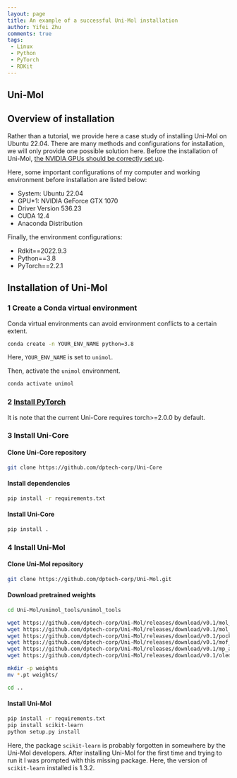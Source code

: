 ```yaml
---
layout: page
title: An example of a successful Uni-Mol installation
author: Yifei Zhu
comments: true
tags:
 - Linux
 - Python
 - PyTorch
 - RDKit
---
```

## Uni-Mol

## Overview of installation
Rather than a tutorial, we provide here a case study of installing Uni-Mol on Ubuntu 22.04.
There are many methods and configurations for installation, we will only provide one possible solution here.
Before the installation of Uni-Mol, [the NVIDIA GPUs should be correctly set up](./nvidia_in_ubuntu.md).

Here, some important configurations of my computer and working environment before installation are listed below:

- System: Ubuntu 22.04
- GPU*1: NVIDIA GeForce GTX 1070
- Driver Version 536.23
- CUDA 12.4
- Anaconda Distribution

Finally, the environment configurations:

- Rdkit==2022.9.3
- Python==3.8
- PyTorch==2.2.1

## Installation of Uni-Mol

### 1 Create a Conda virtual environment
Conda virtual environments can avoid environment conflicts to a certain extent.
```Bash
conda create -n YOUR_ENV_NAME python=3.8
```
Here, `YOUR_ENV_NAME` is set to `unimol`.

Then, activate the `unimol` environment.
```Bash
conda activate unimol
```

### 2 [Install PyTorch]((./pytorch_in_ubuntu.md).)
It is note that the current Uni-Core requires torch>=2.0.0 by default.

### 3 Install Uni-Core
#### Clone Uni-Core repository
```Bash
git clone https://github.com/dptech-corp/Uni-Core
```

#### Install dependencies
```Bash
pip install -r requirements.txt
```

#### Install Uni-Core
```Bash
pip install .
```

### 4 Install Uni-Mol
#### Clone Uni-Mol repository
```Bash
git clone https://github.com/dptech-corp/Uni-Mol.git
```
#### Download pretrained weights
```Bash
cd Uni-Mol/unimol_tools/unimol_tools

wget https://github.com/dptech-corp/Uni-Mol/releases/download/v0.1/mol_pre_all_h_220816.pt
wget https://github.com/dptech-corp/Uni-Mol/releases/download/v0.1/mol_pre_no_h_220816.pt
wget https://github.com/dptech-corp/Uni-Mol/releases/download/v0.1/pocket_pre_220816.pt
wget https://github.com/dptech-corp/Uni-Mol/releases/download/v0.1/mof_pre_no_h_CORE_MAP_20230505.pt
wget https://github.com/dptech-corp/Uni-Mol/releases/download/v0.1/mp_all_h_230313.pt
wget https://github.com/dptech-corp/Uni-Mol/releases/download/v0.1/oled_pre_no_h_230101.pt

mkdir -p weights
mv *.pt weights/

cd ..
```

#### Install Uni-Mol
```Bash
pip install -r requirements.txt
pip install scikit-learn
python setup.py install
```
Here, the package `scikit-learn` is probably forgotten in somewhere by the Uni-Mol developers.
After installing Uni-Mol for the first time and trying to run it I was prompted with this missing package.
Here, the version of `scikit-learn` installed is 1.3.2.

